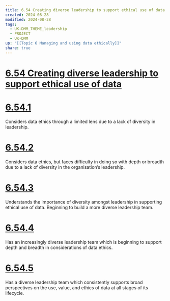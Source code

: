 ```yaml
---
title: 6.54 Creating diverse leadership to support ethical use of data
created: 2024-08-28
modified: 2024-08-28
tags:
  - UK-DMM_THEME_leadership
  - PROJECT
  - UK-DMM
up: "[[Topic 6 Managing and using data ethically]]"
share: true
---
```

# [6.54 Creating diverse leadership to support ethical use of data](6.54%20Creating%20diverse%20leadership%20to%20support%20ethical%20use%20of%20data.md)
# [6.54.1](6.54.1.md)

Considers data ethics through a limited lens due to a lack of diversity in leadership.

# [6.54.2](6.54.2.md)

Considers data ethics, but faces difficulty in doing so with depth or breadth due to a lack of diversity in the organisation’s leadership.

# [6.54.3](6.54.3.md)

Understands the importance of diversity amongst leadership in supporting ethical use of data. Beginning to build a more diverse leadership team.

# [6.54.4](6.54.4.md)

Has an increasingly diverse leadership team which is beginning to support depth and breadth in considerations of data ethics.

# [6.54.5](6.54.5.md)

Has a diverse leadership team which consistently supports broad perspectives on the use, value, and ethics of data at all stages of its lifecycle.
